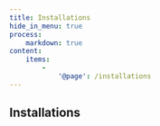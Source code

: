 ```yaml
---
title: Installations
hide_in_menu: true
process:
    markdown: true
content:
    items:
        -
            '@page': /installations
---
```


## Installations